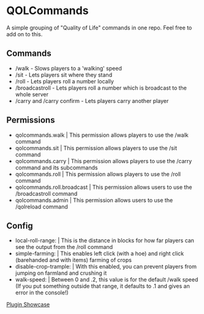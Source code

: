 # QOLCommands
A simple grouping of "Quality of Life" commands in one repo. Feel free to add on to this.

## Commands
- /walk - Slows players to a 'walking' speed
- /sit - Lets players sit where they stand
- /roll <number> - Lets players roll a number locally
- /broadcastroll <number> - Lets players roll a number which is broadcast to the whole server
- /carry <player> and /carry confirm <player> - Lets players carry another player

## Permissions
- qolcommands.walk | This permission allows players to use the /walk command
- qolcommands.sit | This permission allows players to use the /sit command
- qolcommands.carry | This permission allows players to use the /carry command and its subcommands
- qolcommands.roll | This permission allows players to use the /roll command
- qolcommands.roll.broadcast | This permission allows users to use the /broadcastroll command
- qolcommands.admin | This permission allows users to use the /qolreload command

## Config
- local-roll-range: | This is the distance in blocks for how far players can see the output from the /roll command 
- simple-farming: | This enables left click (with a hoe) and right click (barehanded and with items) farming of crops
- disable-crop-trample: | With this enabled, you can prevent players from jumping on farmland and crushing it
- walk-speed: | Between 0 and .2, this value is for the default /walk speed (If you put something outside that range, it defaults to .1 and gives an error in the console!)

[Plugin Showcase](https://www.youtube.com/watch?v=yAISOvR_uc0)
